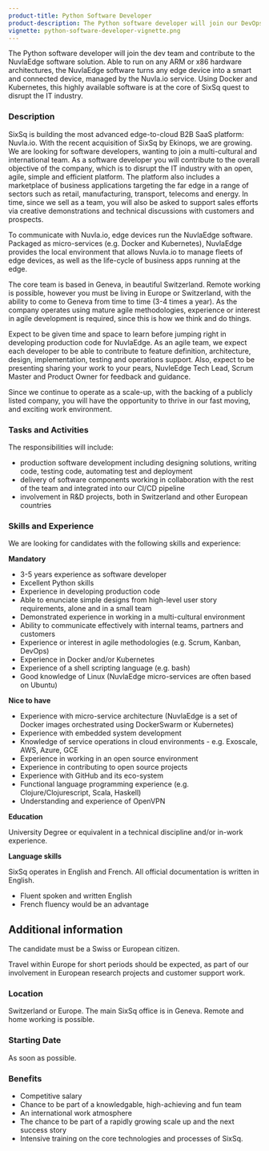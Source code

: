 ```yaml
---
product-title: Python Software Developer
product-description: The Python software developer will join our DevOps team using Python and the latest container technology (Docker and Kubernetes), to further develop the NuvlaEdge software, which turns any edge device into a smart and connected device, managed by the Nuvla.io service.
vignette: python-software-developer-vignette.png
---
```


The Python software developer will join the dev team and contribute to the NuvlaEdge software solution. Able to run on any ARM or x86 hardware architectures, the NuvlaEdge software turns any edge device into a smart and connected device, managed by the Nuvla.io service. Using Docker and Kubernetes, this highly available software is at the core of SixSq quest to disrupt the IT industry.

### Description

SixSq is building the most advanced edge-to-cloud B2B SaaS platform: Nuvla.io.  With the recent acquisition of SixSq by Ekinops, we are growing. We are looking for software developers, wanting to join a multi-cultural and international team.  As a software developer you will contribute to the overall objective of the company, which is to disrupt the IT industry with an open, agile, simple and efficient platform. The platform also includes a marketplace of business applications targeting the far edge in a range of sectors such as retail, manufacturing, transport, telecoms and energy.  In time, since we sell as a team, you will also be asked to support sales efforts via creative demonstrations and technical discussions with customers and prospects.

To communicate with Nuvla.io, edge devices run the NuvlaEdge software.  Packaged as micro-services (e.g. Docker and Kubernetes), NuvlaEdge provides the local environment that allows Nuvla.io to manage fleets of edge devices, as well as the life-cycle of business apps running at the edge.

The core team is based in Geneva, in beautiful Switzerland. Remote working is possible, however you must be living in Europe or Switzerland, with the ability to come to Geneva from time to time (3-4 times a year). As the company operates using mature agile methodologies, experience or interest in agile development is required, since this is how we think and do things.

Expect to be given time and space to learn before jumping right in developing production code for NuvlaEdge. As an agile team, we expect each developer to be able to contribute to feature definition, architecture, design, implementation, testing and operations support.  Also, expect to be presenting sharing your work to your pears, NuvleEdge Tech Lead, Scrum Master and Product Owner for feedback and guidance.

Since we continue to operate as a scale-up, with the backing of a publicly listed company, you will have the opportunity to thrive in our fast moving, and exciting work environment.


### Tasks and Activities

The responsibilities will include:

- production software development including designing solutions, writing code, testing code, automating test and deployment
- delivery of software components working in collaboration with the rest of the team and integrated into our CI/CD pipeline
- involvement in R&D projects, both in Switzerland and other European countries


### Skills and Experience

We are looking for candidates with the following skills and experience:  


**Mandatory**

- 3-5 years experience as software developer
- Excellent Python skills
- Experience in developing production code
- Able to enunciate simple designs from high-level user story requirements, alone and in a small team
- Demonstrated experience in working in a multi-cultural environment
- Ability to communicate effectively with internal teams, partners and customers
- Experience or interest in agile methodologies (e.g. Scrum, Kanban, DevOps)
- Experience in Docker and/or Kubernetes
- Experience of a shell scripting language (e.g. bash)
- Good knowledge of Linux (NuvlaEdge micro-services are often based on Ubuntu)


**Nice to have**

- Experience with micro-service architecture (NuvlaEdge is a set of Docker images orchestrated using DockerSwarm or Kubernetes)
- Experience with embedded system development
- Knowledge of service operations in cloud environments - e.g. Exoscale, AWS, Azure, GCE
- Experience in working in an open source environment
- Experience in contributing to open source projects
- Experience with GitHub and its eco-system
- Functional language programming experience (e.g. Clojure/Clojurescript, Scala, Haskell)
- Understanding and experience of OpenVPN


**Education**

University Degree or equivalent in a technical discipline and/or in-work experience.


**Language skills**

SixSq operates in English and French. All official documentation is written in English.

- Fluent spoken and written English
- French fluency would be an advantage


## Additional information

The candidate must be a Swiss or European citizen.

Travel within Europe for short periods should be expected, as part of our involvement in European research projects and customer support work.

### Location

Switzerland or Europe. The main SixSq office is in Geneva. Remote and home working is possible.

### Starting Date

As soon as possible.

### Benefits

- Competitive salary
- Chance to be part of a knowledgable, high-achieving and fun team
- An international work atmosphere
- The chance to be part of a rapidly growing scale up and the next success story
- Intensive training on the core technologies and processes of SixSq.
